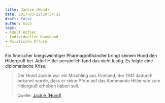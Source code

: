 ```yaml
---
title: Jackie (Hund)
date: 2017-03-22T10:54:31
draft: false
author: nico
tags:
- Adolf Hitler
- Individueller Haushund
- Politische Affäre
---
```


Ein finnischer kriegswichtiger Pharmagroßhändler bringt seinem Hund den Hitlergruß bei. Adolf Hitler persönlich fand das nicht lustig. Es folgte eine diplomatische Krise.

> Der Hund Jackie war ein Mischling aus Finnland, der 1941 dadurch bekannt
> wurde, dass er seine Pfote auf das Kommando Hitler wie zum Hitlergruß erhoben
> haben soll.
>
> Quelle: [Jackie (Hund)](https://de.wikipedia.org/wiki/Jackie_(Hund))